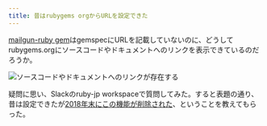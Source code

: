 ```yaml
---
title: 昔はrubygems orgからURLを設定できた
---
```

[mailgun-ruby gem](https://rubygems.org/gems/mailgun-ruby)はgemspecにURLを記載していないのに、どうしてrubygems.orgにソースコードやドキュメントへのリンクを表示できているのだろうか。

![](https://lh6.googleusercontent.com/UmoTprmGIEzhAYkHtD2rybyhzhrqTULq5NRVW53_pL9-FqIFJm9Mi9oa5V-6ZtqwH64lJU3OS_MWZSdu3YHOjRuBJ96UpwniB14lboGFqNLzmRlSYGVIWloLo0hLXSNd3fG1f2wP8PZzhx8q3hOI6KIKNRw3mMDe2fN2twkdz3bCjOWkTcrMz9rs "ソースコードやドキュメントへのリンクが存在する")

疑問に思い、Slackのruby-jp workspaceで質問してみた。すると表題の通り、昔は設定できたが[2018年末にこの機能が削除された](https://github.com/rubygems/rubygems.org/pull/1815)、ということを教えてもらった。
